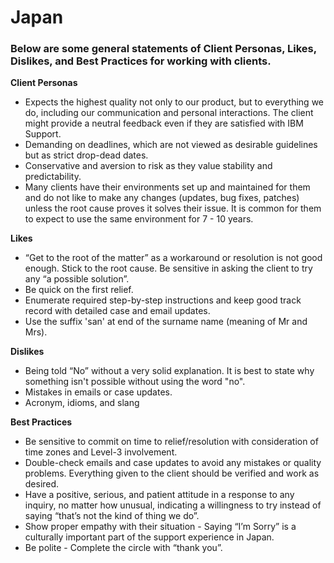 # Japan

### Below are some general statements of Client Personas, Likes, Dislikes, and Best Practices for working with clients.
 
**Client Personas**
* Expects the highest quality not only to our product, but to everything we do, including our communication and personal interactions. The client might provide a neutral feedback even if they are satisfied with IBM Support.
* Demanding on deadlines, which are not viewed as desirable guidelines but as strict drop-dead dates.
* Conservative and aversion to risk as they value stability and predictability.
* Many clients have their environments set up and maintained for them and do not like to make any changes (updates, bug fixes, patches) unless the root cause proves it solves their issue. It is common for them to expect to use the same environment for 7 - 10 years.

**Likes**
* “Get to the root of the matter” as a workaround or resolution is not good enough. Stick to the root cause. Be sensitive in asking the client to try any “a possible solution”.
* Be quick on the first relief.
* Enumerate required step-by-step instructions and keep good track record with detailed case and email updates.
* Use the suffix 'san' at end of the surname name (meaning of Mr and Mrs).

**Dislikes**
* Being told “No” without a very solid explanation. It is best to state why something isn't possible without using the word "no".
* Mistakes in emails or case updates.
* Acronym, idioms, and slang

**Best Practices**
* Be sensitive to commit on time to relief/resolution with consideration of time zones and Level-3 involvement.
* Double-check emails and case updates to avoid any mistakes or quality problems. Everything given to the client should be verified and work as desired.
* Have a positive, serious, and patient attitude in a response to any inquiry, no matter how unusual, indicating a willingness to try instead of saying “that’s not the kind of thing we do”.
* Show proper empathy with their situation - Saying “I’m Sorry” is a culturally important part of the support experience in Japan.
* Be polite - Complete the circle with “thank you”.

